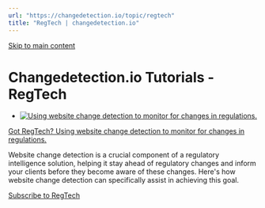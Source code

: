 ```yaml
---
url: "https://changedetection.io/topic/regtech"
title: "RegTech | changedetection.io"
---
```


[Skip to main content](https://changedetection.io/topic/regtech#main-content)

# Changedetection.io Tutorials - RegTech

- [![Using website change detection to monitor for changes in regulations.](https://changedetection.io/sites/changedetection.io/files/styles/max_325x325/public/2023-08/regs.jpeg?itok=7qN5lKiQ)](https://changedetection.io/tutorial/got-regtech-using-website-change-detection-monitor-changes-regulations)





[Got RegTech? Using website change detection to monitor for changes in regulations.](https://changedetection.io/tutorial/got-regtech-using-website-change-detection-monitor-changes-regulations)





Website change detection is a crucial component of a regulatory intelligence solution, helping it stay ahead of regulatory changes and inform your clients before they become aware of these changes. Here's how website change detection can specifically assist in achieving this goal.


[Subscribe to RegTech](https://changedetection.io/taxonomy/term/7/feed)